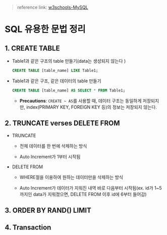 > reference link: [w3schools-MySQL](https://www.w3schools.com/mySQl/mysql_sql.asp)

# SQL 유용한 문법 정리

## 1. CREATE TABLE

* Table1과 같은 구조의 table 만들기(data는 생성되지 않는다 )

  ```sql
  CREATE TABLE [table_name] LIKE Table1;
  ```

* Table1과 같은 구조, 같은 데이터의 table 만들기

  ```sql
  CREATE TABLE [table_name] AS SELECT * FROM Table1;
  ```

  * **Precautions**: `CREATE ~ AS`를 사용할 때, 데이터 구조는 동일하게 저장되지만, index(PRIMARY KEY, FOREIGN KEY 등)의 정보는 저장되지 않는다.



## 2. TRUNCATE verses DELETE FROM

* TRUNCATE

  * 전체 데이터를 한 번에 삭제하는 방식
  
  * Auto Increment가 1부터 시작됨
* DELETE FROM
  * WHERE절을 이용하여 원하는 데이터만을 삭제하는 방식
  
  * Auto Increment가 데이터가 지워진 내역 바로 다음부터 시작됨(ex. id가 1~5까지인 data가 지워졌으면, DELETE FROM 이후 id에 6부터 들어감)


## 3. ORDER BY RAND() LIMIT 



## 4. Transaction 


